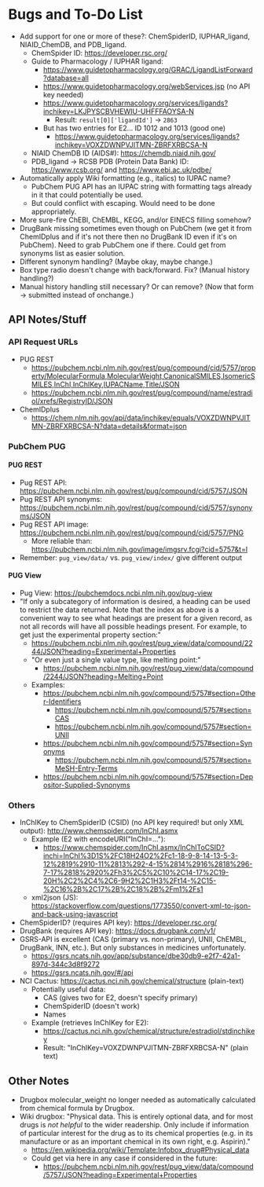 # Bugs and To-Do List

* Add support for one or more of these?: ChemSpiderID, IUPHAR_ligand, NIAID_ChemDB, and PDB_ligand.
  * ChemSpider ID: https://developer.rsc.org/
  * Guide to Pharmacology / IUPHAR ligand:
    * https://www.guidetopharmacology.org/GRAC/LigandListForward?database=all
    * https://www.guidetopharmacology.org/webServices.jsp (no API key needed)
    * https://www.guidetopharmacology.org/services/ligands?inchikey=LKJPYSCBVHEWIU-UHFFFAOYSA-N
      * Result: `result[0]['ligandId']` -> `2863`
    * But has two entries for E2... ID 1012 and 1013 (good one)
      * https://www.guidetopharmacology.org/services/ligands?inchikey=VOXZDWNPVJITMN-ZBRFXRBCSA-N
  * NIAID ChemDB ID (AIDS#): https://chemdb.niaid.nih.gov/
  * PDB_ligand -> RCSB PDB (Protein Data Bank) ID: https://www.rcsb.org/ and https://www.ebi.ac.uk/pdbe/
* Automatically apply Wiki formatting (e.g., italics) to IUPAC name?
  * PubChem PUG API has an IUPAC string with formatting tags already in it that could potentially be used.
  * But could conflict with escaping. Would need to be done appropriately.
* More sure-fire ChEBI, ChEMBL, KEGG, and/or EINECS filling somehow?
* DrugBank missing sometimes even though on PubChem (we get it from ChemIDplus and if it's not there then no DrugBank ID even if it's on PubChem). Need to grab PubChem one if there. Could get from synonyms list as easier solution.
* Different synonym handling? (Maybe okay, maybe change.)
* Box type radio doesn't change with back/forward. Fix? (Manual history handling?)
* Manual history handling still necessary? Or can remove? (Now that form -> submitted instead of onchange.)

## API Notes/Stuff

### API Request URLs

* PUG REST
  * https://pubchem.ncbi.nlm.nih.gov/rest/pug/compound/cid/5757/property/MolecularFormula,MolecularWeight,CanonicalSMILES,IsomericSMILES,InChI,InChIKey,IUPACName,Title/JSON
  * https://pubchem.ncbi.nlm.nih.gov/rest/pug/compound/name/estradiol/xrefs/RegistryID/JSON
* ChemIDplus
  * https://chem.nlm.nih.gov/api/data/inchikey/equals/VOXZDWNPVJITMN-ZBRFXRBCSA-N?data=details&format=json

### PubChem PUG

#### PUG REST

* Pug REST API: https://pubchem.ncbi.nlm.nih.gov/rest/pug/compound/cid/5757/JSON
* Pug REST API synonyms: https://pubchem.ncbi.nlm.nih.gov/rest/pug/compound/cid/5757/synonyms/JSON
* Pug REST API image: https://pubchem.ncbi.nlm.nih.gov/rest/pug/compound/cid/5757/PNG
  * More reliable than: https://pubchem.ncbi.nlm.nih.gov/image/imgsrv.fcgi?cid=5757&t=l
* Remember: `pug_view/data/` vs. `pug_view/index/` give different output

#### PUG View

* Pug View: https://pubchemdocs.ncbi.nlm.nih.gov/pug-view
* "If only a subcategory of information is desired, a heading can be used to restrict the data returned. Note that the index as above is a convenient way to see what headings are present for a given record, as not all records will have all possible headings present. For example, to get just the experimental property section:"
  * https://pubchem.ncbi.nlm.nih.gov/rest/pug_view/data/compound/2244/JSON?heading=Experimental+Properties
  * "Or even just a single value type, like melting point:"
    * https://pubchem.ncbi.nlm.nih.gov/rest/pug_view/data/compound/2244/JSON?heading=Melting+Point
  * Examples:
    * https://pubchem.ncbi.nlm.nih.gov/compound/5757#section=Other-Identifiers
      * https://pubchem.ncbi.nlm.nih.gov/compound/5757#section=CAS
      * https://pubchem.ncbi.nlm.nih.gov/compound/5757#section=UNII
    * https://pubchem.ncbi.nlm.nih.gov/compound/5757#section=Synonyms
      * https://pubchem.ncbi.nlm.nih.gov/compound/5757#section=MeSH-Entry-Terms
    * https://pubchem.ncbi.nlm.nih.gov/compound/5757#section=Depositor-Supplied-Synonyms

### Others

* InChIKey to ChemSpiderID (CSID) (no API key required! but only XML output): http://www.chemspider.com/InChI.asmx
  * Example (E2 with encodeURI("InChI=..."):
    * https://www.chemspider.com/InChI.asmx/InChIToCSID?inchi=InChI%3D1S%2FC18H24O2%2Fc1-18-9-8-14-13-5-3-12%2819%2910-11%2813%292-4-15%2814%2916%2818%296-7-17%2818%2920%2Fh3%2C5%2C10%2C14-17%2C19-20H%2C2%2C4%2C6-9H2%2C1H3%2Ft14-%2C15-%2C16%2B%2C17%2B%2C18%2B%2Fm1%2Fs1
  * xml2json (JS): https://stackoverflow.com/questions/1773550/convert-xml-to-json-and-back-using-javascript
* ChemSpiderID? (requires API key): https://developer.rsc.org/
* DrugBank (requires API key): https://docs.drugbank.com/v1/
* GSRS-API is excellent (CAS (primary vs. non-primary), UNII, ChEMBL, DrugBank, INN, etc.). But only substances in medicines unfortunately.
  * https://gsrs.ncats.nih.gov/app/substance/dbe30db9-e2f7-42a1-897d-344c3d8f9272
  * https://gsrs.ncats.nih.gov/#/api
* NCI Cactus: https://cactus.nci.nih.gov/chemical/structure (plain-text)
  * Potentially useful data:
    * CAS (gives two for E2, doesn't specify primary)
    * ChemSpiderID (doesn't work)
    * Names
  * Example (retrieves InChIKey for E2):
    * https://cactus.nci.nih.gov/chemical/structure/estradiol/stdinchikey
    * Result: "InChIKey=VOXZDWNPVJITMN-ZBRFXRBCSA-N" (plain text)

## Other Notes

* Drugbox molecular_weight no longer needed as automatically calculated from chemical formula by Drugbox.
* Wiki drugbox: "Physical data. This is entirely optional data, and for most drugs is *not helpful* to the wider readership. Only include if information of particular interest for the drug as to its chemical properties (e.g. in its manufacture or as an important chemical in its own right, e.g. Aspirin)."
  * https://en.wikipedia.org/wiki/Template:Infobox_drug#Physical_data
  * Could get via here in any case if considered in the future:
    * https://pubchem.ncbi.nlm.nih.gov/rest/pug_view/data/compound/5757/JSON?heading=Experimental+Properties

